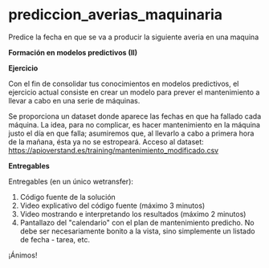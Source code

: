 # prediccion_averias_maquinaria
Predice la fecha en que se va a producir la siguiente averia en una maquina

**Formación en modelos predictivos (II)**

**Ejercicio**

Con el fin de consolidar tus conocimientos en modelos predictivos, el ejercicio actual consiste en
crear un modelo para prever el mantenimiento a llevar a cabo en una serie de máquinas.

Se proporciona un dataset donde aparece las fechas en que ha fallado cada máquina. La idea, para
no complicar, es hacer mantenimiento en la máquina justo el día en que falla; asumiremos que, al
llevarlo a cabo a primera hora de la mañana, ésta ya no se estropeará.
Acceso al dataset: https://apioverstand.es/training/mantenimiento_modificado.csv

**Entregables**

Entregables (en un único wetransfer):

1. Código fuente de la solución
2. Video explicativo del código fuente (máximo 3 minutos)
3. Video mostrando e interpretando los resultados (máximo 2 minutos)
4. Pantallazo del "calendario" con el plan de mantenimiento predicho. No debe ser
necesariamente bonito a la vista, sino simplemente un listado de fecha - tarea, etc.

¡Ánimos!

